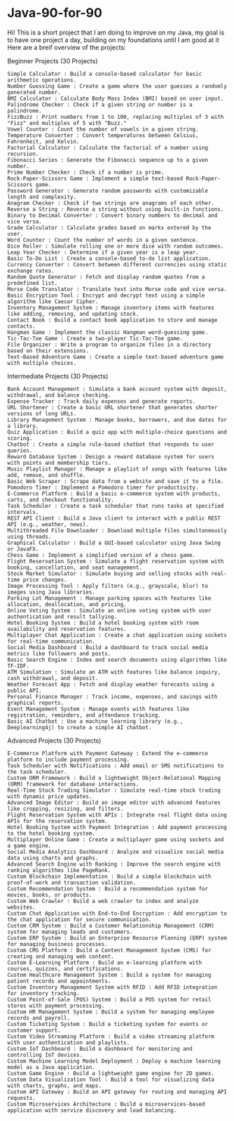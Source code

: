 # Java-90-for-90
Hi! This is a short project that I am doing to improve on my Java, my goal is to have one project a day, building on my foundations until I am good at it
Here are a breif overview of the projects:

Beginner Projects (30 Projects)  

    Simple Calculator : Build a console-based calculator for basic arithmetic operations.
    Number Guessing Game : Create a game where the user guesses a randomly generated number.
    BMI Calculator : Calculate Body Mass Index (BMI) based on user input.
    Palindrome Checker : Check if a given string or number is a palindrome.
    FizzBuzz : Print numbers from 1 to 100, replacing multiples of 3 with "Fizz" and multiples of 5 with "Buzz."
    Vowel Counter : Count the number of vowels in a given string.
    Temperature Converter : Convert temperatures between Celsius, Fahrenheit, and Kelvin.
    Factorial Calculator : Calculate the factorial of a number using recursion.
    Fibonacci Series : Generate the Fibonacci sequence up to a given number.
    Prime Number Checker : Check if a number is prime.
    Rock-Paper-Scissors Game : Implement a simple text-based Rock-Paper-Scissors game.
    Password Generator : Generate random passwords with customizable length and complexity.
    Anagram Checker : Check if two strings are anagrams of each other.
    Reverse a String : Reverse a string without using built-in functions.
    Binary to Decimal Converter : Convert binary numbers to decimal and vice versa.
    Grade Calculator : Calculate grades based on marks entered by the user.
    Word Counter : Count the number of words in a given sentence.
    Dice Roller : Simulate rolling one or more dice with random outcomes.
    Leap Year Checker : Determine if a given year is a leap year.
    Basic To-Do List : Create a console-based to-do list application.
    Currency Converter : Convert between different currencies using static exchange rates.
    Random Quote Generator : Fetch and display random quotes from a predefined list.
    Morse Code Translator : Translate text into Morse code and vice versa.
    Basic Encryption Tool : Encrypt and decrypt text using a simple algorithm like Caesar Cipher.
    Inventory Management System : Manage inventory items with features like adding, removing, and updating stock.
    Contact Book : Build a contact book application to store and manage contacts.
    Hangman Game : Implement the classic Hangman word-guessing game.
    Tic-Tac-Toe Game : Create a two-player Tic-Tac-Toe game.
    File Organizer : Write a program to organize files in a directory based on their extensions.
    Text-Based Adventure Game : Create a simple text-based adventure game with multiple choices.
     

Intermediate Projects (30 Projects)  

    Bank Account Management : Simulate a bank account system with deposit, withdrawal, and balance checking.
    Expense Tracker : Track daily expenses and generate reports.
    URL Shortener : Create a basic URL shortener that generates shorter versions of long URLs.
    Library Management System : Manage books, borrowers, and due dates for a library.
    Quiz Application : Build a quiz app with multiple-choice questions and scoring.
    Chatbot : Create a simple rule-based chatbot that responds to user queries.
    Reward Database System : Design a reward database system for users with points and membership tiers.
    Music Playlist Manager : Manage a playlist of songs with features like add, remove, and shuffle.
    Basic Web Scraper : Scrape data from a website and save it to a file.
    Pomodoro Timer : Implement a Pomodoro timer for productivity.
    E-Commerce Platform : Build a basic e-commerce system with products, carts, and checkout functionality.
    Task Scheduler : Create a task scheduler that runs tasks at specified intervals.
    REST API Client : Build a Java client to interact with a public REST API (e.g., weather, news).
    Multithreaded File Downloader : Download multiple files simultaneously using threads.
    Graphical Calculator : Build a GUI-based calculator using Java Swing or JavaFX.
    Chess Game : Implement a simplified version of a chess game.
    Flight Reservation System : Simulate a flight reservation system with booking, cancellation, and seat management.
    Stock Market Simulator : Simulate buying and selling stocks with real-time price changes.
    Image Processing Tool : Apply filters (e.g., grayscale, blur) to images using Java libraries.
    Parking Lot Management : Manage parking spaces with features like allocation, deallocation, and pricing.
    Online Voting System : Simulate an online voting system with user authentication and result tallying.
    Hotel Booking System : Build a hotel booking system with room availability and reservation features.
    Multiplayer Chat Application : Create a chat application using sockets for real-time communication.
    Social Media Dashboard : Build a dashboard to track social media metrics like followers and posts.
    Basic Search Engine : Index and search documents using algorithms like TF-IDF.
    ATM Simulation : Simulate an ATM with features like balance inquiry, cash withdrawal, and deposit.
    Weather Forecast App : Fetch and display weather forecasts using a public API.
    Personal Finance Manager : Track income, expenses, and savings with graphical reports.
    Event Management System : Manage events with features like registration, reminders, and attendance tracking.
    Basic AI Chatbot : Use a machine learning library (e.g., Deeplearning4j) to create a simple AI chatbot.
     

Advanced Projects (30 Projects)  

    E-Commerce Platform with Payment Gateway : Extend the e-commerce platform to include payment processing.
    Task Scheduler with Notifications : Add email or SMS notifications to the task scheduler.
    Custom ORM Framework : Build a lightweight Object-Relational Mapping (ORM) framework for database interactions.
    Real-Time Stock Trading Simulator : Simulate real-time stock trading with dynamic price updates.
    Advanced Image Editor : Build an image editor with advanced features like cropping, resizing, and filters.
    Flight Reservation System with APIs : Integrate real flight data using APIs for the reservation system.
    Hotel Booking System with Payment Integration : Add payment processing to the hotel booking system.
    Multiplayer Online Game : Create a multiplayer game using sockets and a game engine.
    Social Media Analytics Dashboard : Analyze and visualize social media data using charts and graphs.
    Advanced Search Engine with Ranking : Improve the search engine with ranking algorithms like PageRank.
    Custom Blockchain Implementation : Build a simple blockchain with proof-of-work and transaction validation.
    Custom Recommendation System : Build a recommendation system for movies, books, or products.
    Custom Web Crawler : Build a web crawler to index and analyze websites.
    Custom Chat Application with End-to-End Encryption : Add encryption to the chat application for secure communication.
    Custom CRM System : Build a Customer Relationship Management (CRM) system for managing leads and customers.
    Custom ERP System : Build an Enterprise Resource Planning (ERP) system for managing business processes.
    Custom CMS Platform : Build a Content Management System (CMS) for creating and managing web content.
    Custom E-Learning Platform : Build an e-learning platform with courses, quizzes, and certifications.
    Custom Healthcare Management System : Build a system for managing patient records and appointments.
    Custom Inventory Management System with RFID : Add RFID integration for inventory tracking.
    Custom Point-of-Sale (POS) System : Build a POS system for retail stores with payment processing.
    Custom HR Management System : Build a system for managing employee records and payroll.
    Custom Ticketing System : Build a ticketing system for events or customer support.
    Custom Video Streaming Platform : Build a video streaming platform with user authentication and playlists.
    Custom IoT Dashboard : Build a dashboard for monitoring and controlling IoT devices.
    Custom Machine Learning Model Deployment : Deploy a machine learning model as a Java application.
    Custom Game Engine : Build a lightweight game engine for 2D games.
    Custom Data Visualization Tool : Build a tool for visualizing data with charts, graphs, and maps.
    Custom API Gateway : Build an API gateway for routing and managing API requests.
    Custom Microservices Architecture : Build a microservices-based application with service discovery and load balancing.
     
